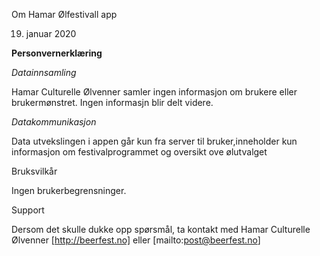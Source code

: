 Om Hamar Ølfestivall app

19. januar 2020

**Personvernerklæring**

*Datainnsamling*

Hamar Culturelle Ølvenner samler ingen informasjon om brukere eller brukermønstret. Ingen informasjn blir delt videre.

*Datakommunikasjon*

Data utvekslingen i appen går kun fra server til bruker,inneholder kun informasjon om festivalprogrammet og oversikt ove ølutvalget

Bruksvilkår

Ingen brukerbegrensninger.

Support

Dersom det skulle dukke opp spørsmål, ta kontakt med Hamar Culturelle Ølvenner [http://beerfest.no] eller [mailto:post@beerfest.no]

